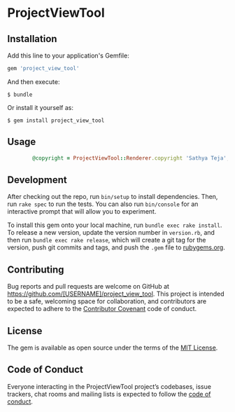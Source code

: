 # ProjectViewTool

## Installation

Add this line to your application's Gemfile:

```ruby
gem 'project_view_tool'
```

And then execute:

    $ bundle

Or install it yourself as:

    $ gem install project_view_tool

## Usage

```ruby
		@copyright = ProjectViewTool::Renderer.copyright 'Sathya Teja', "All rights are reserved"
```

## Development

After checking out the repo, run `bin/setup` to install dependencies. Then, run `rake spec` to run the tests. You can also run `bin/console` for an interactive prompt that will allow you to experiment.

To install this gem onto your local machine, run `bundle exec rake install`. To release a new version, update the version number in `version.rb`, and then run `bundle exec rake release`, which will create a git tag for the version, push git commits and tags, and push the `.gem` file to [rubygems.org](https://rubygems.org).

## Contributing

Bug reports and pull requests are welcome on GitHub at https://github.com/[USERNAME]/project_view_tool. This project is intended to be a safe, welcoming space for collaboration, and contributors are expected to adhere to the [Contributor Covenant](http://contributor-covenant.org) code of conduct.

## License

The gem is available as open source under the terms of the [MIT License](https://opensource.org/licenses/MIT).

## Code of Conduct

Everyone interacting in the ProjectViewTool project’s codebases, issue trackers, chat rooms and mailing lists is expected to follow the [code of conduct](https://github.com/[USERNAME]/project_view_tool/blob/master/CODE_OF_CONDUCT.md).
